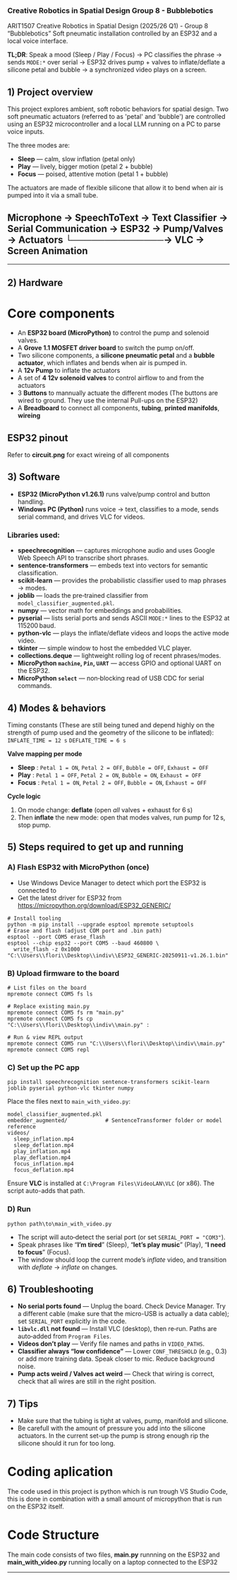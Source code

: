 ### Creative Robotics in Spatial Design   Group 8 - Bubblebotics ###
ARIT1507 Creative Robotics in Spatial Design (2025/26 Q1) - Group 8 “Bubblebotics”
Soft pneumatic installation controlled by an ESP32 and a local voice interface.

**TL;DR**: Speak a mood (Sleep / Play / Focus) → PC classifies the phrase → sends `MODE:*` over serial → ESP32 drives pump + valves to inflate/deflate a silicone petal and bubble → a synchronized video plays on a screen.

## 1) Project overview
This project explores ambient, soft robotic behaviors for spatial design.
Two soft pneumatic actuators (referred to as 'petal' and 'bubble') are controlled using an ESP32 microcontroller and a local LLM running on a PC to parse voice inputs.

The three modes are:
- **Sleep** — calm, slow inflation (petal only)
- **Play** — lively, bigger motion (petal 2 + bubble)
- **Focus** — poised, attentive motion (petal 1 + bubble)

The actuators are made of flexible silicone that allow it to bend when air is pumped into it via a small tube.

Microphone → SpeechToText → Text Classifier → Serial Communication → ESP32 → Pump/Valves → Actuators
                                                └──────────────→ VLC → Screen Animation
---

---
## 2) Hardware
# Core components
- An **ESP32 board (MicroPython)** to control the pump and solenoid valves.
- A **Grove 1.1 MOSFET driver board** to switch the pump on/off.
- Two silicone components, a **silicone pneumatic petal** and a **bubble actuator**, which inflates and bends when air is pumped in.
- A **12v Pump** to inflate the actuators
- A set of **4 12v solenoid valves** to control airflow to and from the actuators
- 3 **Buttons** to mannually actuate the different modes (The buttons are wired to ground. They use the internal Pull-ups on the ESP32)
- A **Breadboard** to connect all components, **tubing**, **printed manifolds**, **wireing** 

## ESP32 pinout
Refer to **circuit.png** for exact wireing of all components


## 3) Software
- **ESP32 (MicroPython v1.26.1)** runs valve/pump control and button handling.
- **Windows PC (Python)** runs voice → text, classifies to a mode, sends serial command, and drives VLC for videos.  

### Libraries used:
- **speechrecognition** — captures microphone audio and uses Google Web Speech API to transcribe short phrases.
- **sentence-transformers** — embeds text into vectors for semantic classification.
- **scikit-learn** — provides the probabilistic classifier used to map phrases → modes.
- **joblib** — loads the pre‑trained classifier from `model_classifier_augmented.pkl`.
- **numpy** — vector math for embeddings and probabilities.
- **pyserial** — lists serial ports and sends ASCII `MODE:*` lines to the ESP32 at 115200 baud.
- **python-vlc** — plays the inflate/deflate videos and loops the active mode video.
- **tkinter** — simple window to host the embedded VLC player.
- **collections.deque** — lightweight rolling log of recent phrases/modes.
- **MicroPython `machine`, `Pin`, `UART`** — access GPIO and optional UART on the ESP32.
- **MicroPython `select`** — non‑blocking read of USB CDC for serial commands.

## 4) Modes & behaviors
Timing constants (These are still being tuned and depend highly on the strength of pump used and the geometry of the silicone to be inflated):  
`INFLATE_TIME = 12 s` 
`DEFLATE_TIME = 6 s`

**Valve mapping per mode**
- **Sleep** : `Petal 1 = ON`, `Petal 2 = OFF`, `Bubble = OFF`, `Exhaust = OFF`
- **Play** : `Petal 1 = OFF`, `Petal 2 = ON`, `Bubble = ON`,  `Exhaust = OFF`
- **Focus** : `Petal 1 = ON`, `Petal 2 = OFF`, `Bubble = ON`,  `Exhaust = OFF`

**Cycle logic**
1) On mode change: **deflate** (open *all* valves + exhaust for 6 s)  
2) Then **inflate** the new mode: open that modes valves, run pump for 12 s, stop pump.

## 5) Steps required to get up and running
### A) Flash ESP32 with MicroPython (once)

- Use Windows Device Manager to detect which port the ESP32 is connected to
- Get the latest driver for ESP32 from https://micropython.org/download/ESP32_GENERIC/

```CMD
# Install tooling
python -m pip install --upgrade esptool mpremote setuptools
# Erase and flash (adjust COM port and .bin path)
esptool --port COM5 erase_flash
esptool --chip esp32 --port COM5 --baud 460800 \
  write_flash -z 0x1000 "C:\\Users\\flori\\Desktop\\indiv\\ESP32_GENERIC-20250911-v1.26.1.bin"
```
### B) Upload firmware to the board
```CMD
# List files on the board
mpremote connect COM5 fs ls

# Replace existing main.py
mpremote connect COM5 fs rm "main.py"   
mpremote connect COM5 fs cp "C:\\Users\\flori\\Desktop\\indiv\\main.py" :

# Run & view REPL output
mpremote connect COM5 run "C:\\Users\\flori\\Desktop\\indiv\\main.py"
mpremote connect COM5 repl
```
### C) Set up the PC app
```CMD
pip install speechrecognition sentence-transformers scikit-learn joblib pyserial python-vlc tkinter numpy
```
Place the files next to `main_with_video.py`:
```
model_classifier_augmented.pkl
embedder_augmented/            # SentenceTransformer folder or model reference
videos/
  sleep_inflation.mp4
  sleep_deflation.mp4
  play_inflation.mp4
  play_deflation.mp4
  focus_inflation.mp4
  focus_deflation.mp4
```
Ensure **VLC** is installed at `C:\Program Files\VideoLAN\VLC` (or x86). The script auto-adds that path.

### D) Run
```CMD
python path\to\main_with_video.py
```
- The script will auto‑detect the serial port (or set `SERIAL_PORT = "COM3"`).
- Speak phrases like “**I’m tired**” (Sleep), “**let’s play music**” (Play), “**I need to focus**” (Focus).
- The window should loop the current mode’s *inflate* video, and transition with *deflate* → *inflate* on changes.

## 6) Troubleshooting
- **No serial ports found** — Unplug the board. Check Device Manager. Try a different cable (make sure that the micro-USB is actually a data cable); set `SERIAL_PORT` explicitly in the code.
- **`libvlc.dll` not found** — Install VLC (desktop), then re‑run. Paths are auto‑added from `Program Files`.
- **Videos don’t play** — Verify file names and paths in `VIDEO_PATHS`.
- **Classifier always “low confidence”** — Lower `CONF_THRESHOLD` (e.g., 0.3) or add more training data. Speak closer to mic. Reduce background noise.
- **Pump acts weird / Valves act weird** — Check that wiring is correct, check that all wires are still in the right position.

## 7) Tips
- Make sure that the tubing is tight at valves, pump, manifold and silicone.
- Be carefull with the amount of pressure you add into the silicone actuators. In the current set-up the pump is strong enough rip the silicone should it run for too long.


# Coding aplication
The code used in this project is python which is run trough VS Studio Code, this is done in combination with a small amount of micropython that is run on the ESP32 itself.

# Code Structure
The main code consists of two files, **main.py** runnning on the ESP32 and **main_with_video.py** running locally on a laptop connected to the ESP32


---

